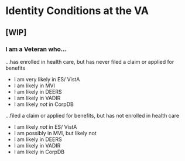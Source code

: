 # Identity Conditions at the VA

## [WIP]

### I am a Veteran who...

...has enrolled in health care, but has never filed a claim or applied for benefits
- I am very likely in ES/ VistA
- I am likely in MVI
- I am likely in DEERS
- I am likely in VADIR
- I am likely *not* in CorpDB

...filed a claim or applied for benefits, but has not enrolled in health care
- I am likely *not* in ES/ VistA
- I am possibly in MVI, but likely not
- I am likely in DEERS
- I am likely in VADIR
- I am likely in CorpDB

